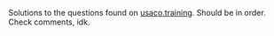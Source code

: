 Solutions to the questions found on [usaco.training](https://usaco.training). Should be in order. Check comments, idk.